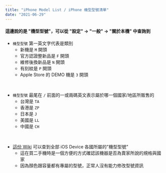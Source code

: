 ```yaml
---
title: "iPhone Model List / iPhone 機型型號清單"
date: "2021-06-29"
---
```


#### 這邊說的是 "機型型號"，可以從 "設定" -> "一般" -> "關於本機" 中查詢到

* `機型型號` 第一英文字代表是類別
    * 新機是 `M` 開頭
    * 官方認證整新品是 `F` 開頭 
    * 維修後換新品是 `N` 開頭
    * 有刻紋是 `P` 開頭
    * Apple Store 的 DEMO 機是 `3` 開頭

</br>

* `機型型號` 最尾在 `/` 前面的一或兩碼英文表示屬於哪一個國家/地區所販售的
    * 台灣是 `TA`
    * 香港是 `ZP`
    * 日本是 `J`
    * 美國是 `LL`
    * 中國是 `CH`


</br>

* [這份 Wiki](https://www.theiphonewiki.com/wiki/Models) 可以查到全部 iOS Device 各國所屬的"機型型號" 
    * 這在買二手機時是一個方便的方式確認該機器是否為賣家所說的規格與國家
    * 因為顏色跟容量都有專屬的型號，正常人沒有能力修改型號資訊